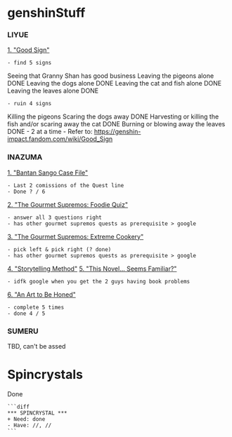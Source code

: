 # genshinStuff </h1>

<h3>LIYUE</h3>

<ins>1. "Good Sign"</ins>

    - find 5 signs
Seeing that Granny Shan has good business
Leaving the pigeons alone DONE
Leaving the dogs alone DONE
Leaving the cat and fish alone DONE
Leaving the leaves alone DONE

    - ruin 4 signs
Killing the pigeons
Scaring the dogs away DONE
Harvesting or killing the fish and/or scaring away the cat DONE
Burning or blowing away the leaves DONE
    - 2 at a time
    - Refer to: https://genshin-impact.fandom.com/wiki/Good_Sign


<h3>INAZUMA</h3>

<ins>1. "Bantan Sango Case File"</ins>

    - Last 2 comissions of the Quest line
    - Done ? / 6

<ins>2. "The Gourmet Supremos: Foodie Quiz"</ins>

    - answer all 3 questions right
    - has other gourmet supremos quests as prerequisite > google

<ins>3. "The Gourmet Supremos: Extreme Cookery"</ins>

    - pick left & pick right (? done)
    - has other gourmet supremos quests as prerequisite > google

<ins>4. "Storytelling Method"</ins>
<ins>5. "This Novel... Seems Familiar?"</ins>

    - idfk google when you get the 2 guys having book problems

<ins>6. "An Art to Be Honed"</ins>

    - complete 5 times
    - done 4 / 5

<h3>SUMERU</h3>

TBD, can't be assed


# Spincrystals </h1>

Done

~~~
```diff
*** SPINCRYSTAL ***
+ Need: done
- Have: //, //
```
~~~